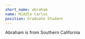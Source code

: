 ```yaml
---
short_name: abraham
name: Middle Carlos
position: Graduate Student
---
```

Abraham is from Southern California